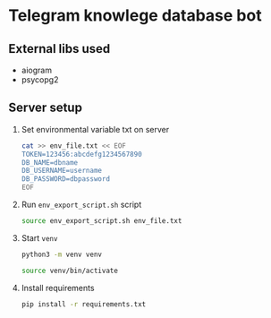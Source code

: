# Telegram knowlege database bot

## External libs used

- aiogram
- psycopg2

## Server setup

1. Set environmental variable txt on server

    ```bash
    cat >> env_file.txt << EOF
    TOKEN=123456:abcdefg1234567890
    DB_NAME=dbname
    DB_USERNAME=username
    DB_PASSWORD=dbpassword
    EOF
    ```

2. Run `env_export_script.sh` script

    ```bash
    source env_export_script.sh env_file.txt
    ```

3. Start `venv`

    ```bash
    python3 -m venv venv
    ```

    ```bash
    source venv/bin/activate
    ```

4. Install requirements

    ```bash
    pip install -r requirements.txt
    ```
